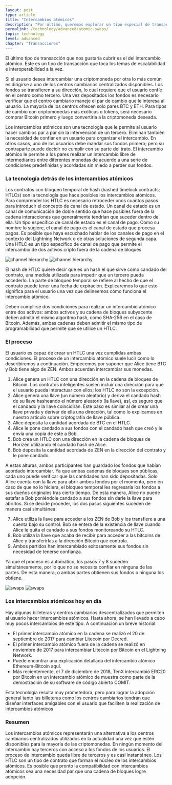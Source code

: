 ```yaml
---
layout: post
type: article
title: "Intercambios atómicos"
description: "Por último, queremos explorar un tipo especial de transacción. Un intercambio atómico (atomic swap) le permite a un usuario intercambiar criptomonedas diferentes sin la intermediación de un centro cambiario."
permalink: /technology/advanced/atomic-swaps/
topic: technology
level: advanced
chapter: "Transacciones"
---
```


El último tipo de transacción que nos gustaría cubrir es el del intercambio atómico. Este es un tipo de transacción que toca los temas de escalabilidad e interoperabilidad a la vez.

Si el usuario desea intercambiar una criptomoneda por otra lo más común es dirigirse a uno de los centros cambiarios centralizados disponibles. Los fondos se transfieren a su dirección, lo cual requiere que el usuario confíe en el centro como tercero. Una vez depositados los fondos es necesario verificar que el centro cambiario maneje el par de cambio que le interesa al usuario. La mayoría de los centros ofrecen solo pares BTC y ETH. Para tipos de cambio con criptomonedas más exóticas o tokens, será necesario comprar Bitcoin primero y luego convertirla a la criptomoneda deseada.

Los intercambios atómicos son una tecnología que le permite al usuario hacer cambios par a par sin la intervención de un tercero. Eliminan también la necesidad de confiar en un usuario para organizar el intercambio. En otros casos, uno de los usuarios debe mandar sus fondos primero; pero su contraparte puede decidir no cumplir con su parte del trato. El intercambio atómico le permite a los pares realizar un intercambio libre de intermediarios entre diferentes monedas de acuerdo a una serie de condiciones predefinidas y acordadas sin miedo a perder sus fondos.

### La tecnología detrás de los intercambios atómicos

Los contratos con bloqueo temporal de hash (hashed timelock contracts; HTLCs) son la tecnología que hace posibles los intercambios atómicos. Para comprender los HTLC es necesario retroceder unos cuantos pasos para introducir el concepto de canal de estado.
Un canal de estado es un canal de comunicación de doble sentido que hace posibles fuera de la cadena interacciones que generalmente tendrían que suceder dentro de ella. Un tipo específico de canal de estado es el canal de pago. Como su nombre lo sugiere, el canal de pago es el canal de estado que procesa pagos. Es posible que haya escuchado hablar de los canales de pago en el contexto del Lightning Network o de otras soluciones de segunda capa. Una HTLC es un tipo específico de canal de pago que permite el intercambio de dos activos cripto fuera de la cadena de bloques

![channel hierarchy]({{site.baseurl}}/assets/post_files/technology/advanced/4.3-atomic-swaps/ES_channel_hierarchy_D.jpg)
![channel hierarchy]({{site.baseurl}}/assets/post_files/technology/advanced/4.3-atomic-swaps/ES_channel_hierarchy_M.jpg)

El hash de HTLC quiere decir que es un hash el que sirve como candado del contrato, una medida utilizada para impedir que un tercero pueda accederlo. La parte de bloqueo temporal se refiere al hecho de que el contrato puede tener una fecha de expiración. Explicaremos lo que esto significa para el usuario una vez que delineemos cómo funciona el intercambio atómico.

Deben cumplirse dos condiciones para realizar un intercambio atómico entre dos activos: ambos activos y su cadena de bloques subyacente deben admitir el mismo algoritmo hash, como SHA-256 en el caso de Bitcoin. Además, ambas cadenas deben admitir el mismo tipo de programabilidad que permite que se utilice un HTLC.

### El proceso

El usuario es capaz de crear un HTLC una vez cumplidas ambas condiciones. El proceso de un intercambio atómico suele lucir como lo describiremos a continuación. Empecemos por suponer que Alice tiene BTC y Bob tiene algo de ZEN. Ambos acuerdan intercambiar sus monedas.

1.  Alice genera un HTLC con una dirección en la cadena de bloques de Bitcoin. Los contratos inteligentes suelen incluir una dirección para que el usuario pueda interactuar con ellos; los HTLC no son la excepción.
2.  Alice genera una llave (un número aleatorio) y deriva el candado hash de su llave hasheando el número aleatorio (la llave), así, es seguro que el candado y la llave coincidirán. Este paso es similar al de crear una llave privada y derivar de ella una dirección, tal como lo explicamos en nuestro artículo sobre criptografía de llave pública.
3.  Alice deposita la cantidad acordada de BTC en el HTLC.
4.  Alice le pone candado a sus fondos con el candado hash que creó y le envía una copia de este a Bob.
5.  Bob crea un HTLC con una dirección en la cadena de bloques de Horizen utilizando el candado hash de Alice.
6.  Bob deposita la cantidad acordada de ZEN en la dirección del contrato y le pone candado.

A estas alturas, ambos participantes han guardado los fondos que habían acordado intercambiar. Ya que ambas cadenas de bloques son públicas, cada uno puede verificar que las cantidades han sido depositadas. Solo Alice cuenta con la llave para abrir ambos fondos por el momento, pero en caso de que no lo hiciera, el bloqueo temporal les regresaría los fondos a sus dueños originales tras cierto tiempo. De esta manera, Alice no puede estafar a Bob poniéndole candado a sus fondos sin darle la llave para abrirlos. Si se decide proceder, los dos pasos siguientes suceden de manera casi simultánea:

7.  Alice utiliza la llave para acceder a los ZEN de Bob y los transfiere a una cuenta bajo su control. Bob se entera de la existencia de llave cuando Alice le quita el candado a sus fondos monitoreando su HTLC.
8.  Bob utiliza la llave que acaba de recibir para acceder a las bitcoins de Alice y transferirlas a la dirección Bitcoin que controla.
9.  Ambos partidos han intercambiado exitosamente sus fondos sin necesidad de tenerse confianza.

Ya que el proceso es automático, los pasos 7 y 8 suceden simultáneamente, por lo que no se necesita confiar en ninguna de las partes. De esta manera, o ambas partes obtienen sus fondos o ninguna los obtiene.

![swaps]({{site.baseurl}}/assets/post_files/technology/advanced/4.3-atomic-swaps/ES_swaps_D.jpg)
![swaps]({{site.baseurl}}/assets/post_files/technology/advanced/4.3-atomic-swaps/ES_swaps_M.jpg)

### Los intercambios atómicos hoy en día

Hay algunas billeteras y centros cambiarios descentralizados que permiten al usuario hacer intercambios atómicos. Hasta ahora, se han llevado a cabo muy pocos intercambios de este tipo. A continuación un breve historial:

- El primer intercambio atómico en la cadena se realizó el 20 de septiembre de 2017 para cambiar Litecoin por Decred.
- El primer intercambio atómico fuera de la cadena se realizó en noviembre de 2017 para intercambiar Litecoin por Bitcoin en el Lightning Network.
- Puede encontrar una explicación detallada del intercambio atómico Ethereum-Bitcoin aquí.
- Más recientemente, el 7 de diciembre de 2018, TenX intercambió ERC20 por Bitcoin en un intercambio atómico de muestra como parte de la demostración de su software de código abierto COMIT.

Esta tecnología resulta muy prometedora, pero para lograr la adopción general tanto las billeteras como los centros cambiarios tendrán que diseñar interfaces amigables con el usuario que faciliten la realización de intercambios atómicos

### Resumen

Los intercambios atómicos representarán una alternativa a los centros cambiarios centralizados utilizados en la actualidad una vez que estén disponibles para la mayoría de las criptomonedas. En ningún momento del intercambio hay terceros con acceso a los fondos de los usuarios. El proceso de intercambio queda libre de terceros y es casi instantáneo. Los HTLC son un tipo de contrato que forman el núcleo de los intercambios atómicos. Es posible que pronto la compatibilidad con intercambios atómicos sea una necesidad par que una cadena de bloques logre adopción.
